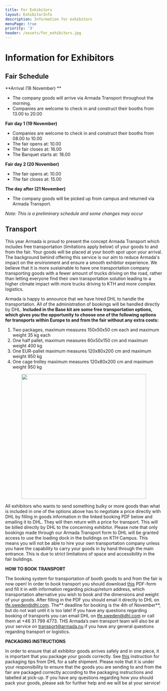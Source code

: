```yaml
---
title: For Exhibitors
layout: ExhibitorInfo
description: Information for exhibitors
menuPage: true
priority: '3'
header: /assets/for_exhibitors.jpg
---
```

# Information for Exhibitors

## Fair Schedule

**Arrival (18 November) **

* The company goods will arrive via Armada Transport throughout the morning.
* Companies are welcome to check in and construct their booths from 13.00 to 20.00

**Fair day 1 (19 November)**

* Companies are welcome to check in and construct  their booths from 08.00 to 10.00
* The fair opens  at: 10.00
* The fair closes at: 16.00
* The Banquet starts at: 18.00 

**Fair day 2 (20 November)**

* The fair opens at: 10.00
* The fair closes at: 15.00

**The day after (21 November)**

* The company goods will be picked up from campus and returned via Armada Transport.

_Note: This is a preliminary schedule and some changes may occur_

## Transport

This year Armada is proud to present the concept Armada Transport which includes free transportation (limitations apply below) of your goods to and from the fair. Your goods will be placed at your booth spot upon your arrival. The background behind offering this service is our aim to reduce Armada's impact on the environment and ensure a smooth exhibitor experience. We believe that it is more sustainable to have one transportation company transporting goods with a fewer amount of trucks driving on the road, rather than letting everyone find their own transportation solution leading to a higher climate impact with more trucks driving to KTH and more complex logistics.

Armada is happy to announce that we have hired DHL to handle the transportation. All of the administration of bookings will be handled directly by DHL. **Included in the Base kit are some free transportation options, which gives you the opportunity to choose one of the following options for transports within Europe to and from the fair without any extra costs:**

1. Two packages, maximum measures 150x50x50 cm each and maximum weight 35 kg each
2. One half pallet, maximum measures 60x50x150 cm and maximum weight 400 kg
3. One EUR-pallet maximum measures 120x80x200 cm and maximum weight 950 kg
4. One cage trolley maximum measures 120x80x200 cm and maximum weight 950 kg

<p style="text-align:center;">
<img src="/assets/dhl.png" height="400em" width="400em"/>
</p>

All exhibitors who wants to send something bulky or more goods than what is included in one of the options above has to negotiate a price directly with DHL by filling in goods information in the linked booking PDF below and emailing it to DHL. They will then return with a price for transport. This will be billed directly by DHL to the concerning exhibitor. Please note that only bookings made through our Armada Transport form to DHL will be granted access to use the loading dock in the buildings on KTH Campus. This means you will not be able to hire your own transportation company unless you have the capability to carry your goods in by hand through the main entrance. This is due to strict limitations of space and accessibility in the fair buildings.

**HOW TO BOOK TRANSPORT**

The booking system for transportation of booth goods to and from the fair is now open! In order to book transport you should download [this](https://drive.google.com/file/d/1pgUdfE9IM3zEuKVuL8XYmviRWqd9y284/view) PDF-form and fill it in with information regarding pickup/return address, which transportation alternative you wish to book and the dimensions and weight of your goods. After filling in the PDF you should email it directly to DHL on [tfe.sweden@dhl.com](<mailto: tfe.sweden@dhl.com>). The** deadline for booking is the 4th of November**, but do not wait until it is too late! If you have any questions regarding booking of transports you can email DHL on [tfe.sweden@dhl.com](<mailto: tfe.sweden@dhl.com>) or call them at +46 31 799 4773. THS Armada’s own transport team will also be at your service on [transport@armada.nu](<mailto: tfe.sweden@dhl.com>) if you have any general questions regarding transport or logistics.

**PACKAGING INSTRUCTIONS**

In order to ensure that all exhibitor goods arrives safely and in one piece, it is important that you package your goods correctly. See [this](https://drive.google.com/file/d/1AG32WhQxk5OlG1SNM9px8ksywvFyVE3s/view) instruction for packaging tips from DHL for a safe shipment. Please note that it is under your responsibility to ensure that the goods you are sending to and from the fair are packaged correctly according to the packaging instructions and labelled at pick-up. If you have any questions regarding how you should pack your goods, please ask for further help and we will be at your service!

##
